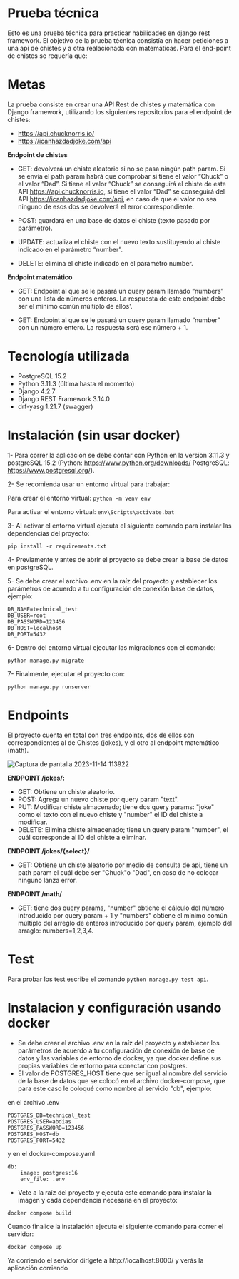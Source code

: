 # Prueba técnica
Esto es una prueba técnica para practicar habilidades en django rest framework.
El objetivo de la prueba técnica consistía en hacer peticiones a una api de chistes y a otra realacionada con matemáticas. Para el end-point de chistes se requería que:

# Metas
La prueba consiste en crear una API Rest de chistes y matemática con Django framework, utilizando los siguientes repositorios para el endpoint de chistes:
- https://api.chucknorris.io/
- https://icanhazdadjoke.com/api

**Endpoint de chistes**
- GET: devolverá un chiste aleatorio si no se pasa ningún path param. Si se envía el path param habrá que comprobar si tiene el valor “Chuck” o el valor “Dad”. Si tiene el valor “Chuck” se conseguirá el chiste de este API https://api.chucknorris.io, si tiene el valor “Dad” se conseguirá del API https://icanhazdadjoke.com/api, en caso de que el valor no sea ninguno de esos dos se devolverá el error correspondiente.

- POST:  guardará en una base de datos el chiste (texto pasado por parámetro).

- UPDATE: actualiza el chiste con el nuevo texto sustituyendo al chiste indicado en el parámetro “number”.

- DELETE: elimina el chiste indicado en el parametro number.

**Endpoint matemático**
- GET: Endpoint al que se le pasará un query param llamado “numbers” con una lista de números enteros. La respuesta de este endpoint debe ser el mínimo común múltiplo de ellos'.

- GET: Endpoint al que se le pasará un query param llamado “number” con un número entero. La respuesta será ese número + 1.

# Tecnología utilizada
- PostgreSQL 15.2
- Python 3.11.3 (última hasta el momento)
- Django 4.2.7
- Django REST Framework 3.14.0
- drf-yasg 1.21.7 (swagger)

# Instalación (sin usar docker)
1- Para correr la aplicación se debe contar con Python en la version 3.11.3 y postgreSQL 15.2 (Python: https://www.python.org/downloads/ PostgreSQL: https://www.postgresql.org/).

2- Se recomienda usar un entorno virtual para trabajar:

  Para crear el entorno virtual: ```python -m venv env```

  Para activar el entorno virtual: ```env\Scripts\activate.bat```

3- Al activar el entorno virtual ejecuta el siguiente comando para instalar las dependencias del proyecto:

```pip install -r requirements.txt```

4- Previamente y antes de abrir el proyecto se debe crear la base de datos en postgreSQL.

5- Se debe crear el archivo .env en la raíz del proyecto y establecer los parámetros de acuerdo a tu configuración de conexión base de datos, ejemplo:

```
DB_NAME=technical_test
DB_USER=root
DB_PASSWORD=123456
DB_HOST=localhost
DB_PORT=5432
```
6- Dentro del entorno virtual ejecutar las migraciones con el comando:

```python manage.py migrate```

7- Finalmente, ejecutar el proyecto con:

```python manage.py runserver```

# Endpoints
El proyecto cuenta en total con tres endpoints, dos de ellos son correspondientes al de Chistes (jokes), y el otro al endpoint matemático (math).

![Captura de pantalla 2023-11-14 113922](https://github.com/abdiaslabrador/technical_test_1/assets/44957286/f5b356db-fa52-4a36-8703-fe4a93666c85)

**ENDPOINT /jokes/:**

- GET: Obtiene un chiste aleatorio.
- POST: Agrega un nuevo chiste por query param "text".
- PUT: Modificar chiste almacenado; tiene dos query params: "joke" como el texto con el nuevo chiste y "number" el ID del chiste a modificar.
- DELETE: Elimina chiste almacenado; tiene un query param "number", el cuál corresponde al ID del chiste a eliminar.

**ENDPOINT /jokes/{select}/**
- GET: Obtiene un chiste aleatorio por medio de consulta de api, tiene un path param el cuál debe ser "Chuck"o "Dad", en caso de no colocar ninguno lanza error.
 
**ENDPOINT /math/**
- GET: tiene dos query params, "number" obtiene el cálculo del número introducido por query param + 1 y "numbers" obtiene el mínimo común múltiplo del arreglo de enteros introducido por query param, ejemplo del arraglo: numbers=1,2,3,4.

# Test
Para probar los test escribe el comando ```python manage.py test api```. 

# Instalacion y configuración usando docker
- Se debe crear el archivo .env en la raíz del proyecto y establecer los parámetros de acuerdo a tu configuración de conexión de base de datos y las variables de entorno de docker, ya que docker define sus propias variables de entorno para conectar con postgres.
- El valor de POSTGRES_HOST tiene que ser igual al nombre del servicio de la base de datos que se colocó en el archivo docker-compose, que para este caso le coloqué como nombre al servicio "db", ejemplo:

en el archivo .env
```
POSTGRES_DB=technical_test
POSTGRES_USER=abdias
POSTGRES_PASSWORD=123456
POSTGRES_HOST=db
POSTGRES_PORT=5432
```
y en el docker-compose.yaml
```
db:
    image: postgres:16
    env_file: .env
```
- Vete a la raíz del proyecto y ejecuta este comando para instalar la imagen y cada dependencia necesaria en el proyecto:

```docker compose build```

Cuando finalice la instalación ejecuta el siguiente comando para correr el servidor:

```docker compose up```

Ya corriendo el servidor dirígete a http://localhost:8000/ y verás la aplicación corriendo
